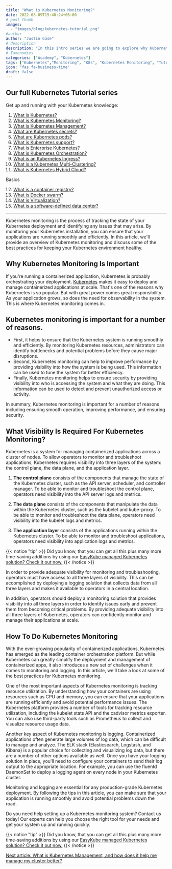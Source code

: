 ```yaml
---
title: "What is Kubernetes Monitoring?"
date: 2022-08-09T15:40:24+06:00
# post thumb
images:
  - "images/blog/kubernetes-tutorial.png"
#author
author: "Justin Güse"
# description
description: "In this intro series we are going to explore why Kubernetes monitoring is important, will increase uptime, and reduce errors in your Kubernetes Deployment."
# Taxonomies
categories: ["Academy", "Kubernetes"]
tags: ["Kubernetes","Monitoring", "K8s", "Kubernetes Monitoring", "Tutorial"]
icon: "fas fa-business-time"
draft: false
---
```


## Our full Kubernetes Tutorial series

Get up and running with your Kubernetes knowledge:

1. [What is Kubernetes?](/blog/what-is-kubernetes/)
2. [What is Kubernetes Monitoring?](/blog/what-is-kubernetes-monitoring/)
3. [What is Kubernetes Management?](/blog/what-is-kubernetes-management/)
4. [What are Kubernetes secrets?](/blog/what-are-kubernetes-secrets/)
5. [What are Kubernetes pods?](/blog/what-are-kubernetes-pods/)
6. [What is Kubernetes support?](/blog/what-is-kubernetes-support/)
7. [What is Enterprise Kubernetes?](/blog/what-is-enterprise-kubernetes/)
8. [What is Kubernetes Orchestration?](/blog/what-is-kubernetes-orchestration/)
9. [What is an Kubernetes Ingress?](/blog/what-is-a-kubernetes-ingress/)
10. [What is a Kubernetes Multi-Clustering?](/blog/what-is-kubernetes-multi-clustering/)
11. [What is Kubernetes Hybrid Cloud?](/blog/was-ist-kubernetes-multi-cloud-oder-hybrid-cloud/)

Basics

12. [What is a container registry?](/blog/what-is-a-container-registry/)
13. [What is Docker swarm?](/blog/what-is-docker-swarm/)
14. [What is Virtualization?](/blog/what-is-virtualization/)
15. [What is a software-defined data center?](/blog/what-is-a-software-defined-datacenter/)

---

Kubernetes monitoring is the process of tracking the state of your Kubernetes deployment and identifying any issues that may arise. By monitoring your Kubernetes installation, you can ensure that your applications are running smoothly and efficiently. In this article, we'll provide an overview of Kubernetes monitoring and discuss some of the best practices for keeping your Kubernetes environment healthy.

## Why Kubernetes Monitoring Is Important

If you're running a containerized application, Kubernetes is probably orchestrating your deployment. [Kubernetes](https://easycloudhost.de/blog/what-is-kubernetes/) makes it easy to deploy and manage containerized applications at scale. That's one of the reasons why Kubernetes is so popular. But with great power comes great responsibility. As your application grows, so does the need for observability in the system. This is where Kubernetes monitoring comes in.

## Kubernetes monitoring is important for a number of reasons.

- First, it helps to ensure that the Kubernetes system is running smoothly and efficiently. By monitoring Kubernetes resources, administrators can identify bottlenecks and potential problems before they cause major disruptions.
- Second, Kubernetes monitoring can help to improve performance by providing visibility into how the system is being used. This information can be used to tune the system for better efficiency.
- Finally, Kubernetes monitoring helps to ensure security by providing visibility into who is accessing the system and what they are doing. This information can be used to detect and prevent unauthorized access or activity.

In summary, Kubernetes monitoring is important for a number of reasons including ensuring smooth operation, improving performance, and ensuring security.


## What Visibility Is Required For Kubernetes Monitoring?

Kubernetes is a system for managing containerized applications across a cluster of nodes. To allow operators to monitor and troubleshoot applications, Kubernetes requires visibility into three layers of the system: the control plane, the data plane, and the application layer.

1. **The control plane** consists of the components that manage the state of the Kubernetes cluster, such as the API server, scheduler, and controller manager. To be able to monitor and troubleshoot the control plane, operators need visibility into the API server logs and metrics.

1. **The data plane** consists of the components that manipulate the data within the Kubernetes cluster, such as the kubelet and kube-proxy. To be able to monitor and troubleshoot the data plane, operators need visibility into the kubelet logs and metrics.

1. **The application layer** consists of the applications running within the Kubernetes cluster. To be able to monitor and troubleshoot applications, operators need visibility into application logs and metrics.

{{< notice "tip" >}}
  Did you know, that you can get all this plus many more time-saving additions by using our [EasyKube managed Kubernetes solution? Check it out now.](/services/easykube)
{{< /notice >}}

In order to provide adequate visibility for monitoring and troubleshooting, operators must have access to all three layers of visibility. This can be accomplished by deploying a logging solution that collects data from all three layers and makes it available to operators in a central location.

In addition, operators should deploy a monitoring solution that provides visibility into all three layers in order to identify issues early and prevent them from becoming critical problems. By providing adequate visibility into all three layers of Kubernetes, operators can confidently monitor and manage their applications at scale.

## How To Do Kubernetes Monitoring

With the ever-growing popularity of containerized applications, Kubernetes has emerged as the leading container orchestration platform. But while Kubernetes can greatly simplify the deployment and management of containerized apps, it also introduces a new set of challenges when it comes to monitoring and logging. In this article, we'll take a look at some of the best practices for Kubernetes monitoring.

One of the most important aspects of Kubernetes monitoring is tracking resource utilization. By understanding how your containers are using resources such as CPU and memory, you can ensure that your applications are running efficiently and avoid potential performance issues. The Kubernetes platform provides a number of tools for tracking resource utilization, including the kubelet stats API and the cadvisor metrics exporter. You can also use third-party tools such as Prometheus to collect and visualize resource usage data.

Another key aspect of Kubernetes monitoring is logging. Containerized applications often generate large volumes of log data, which can be difficult to manage and analyze. The ELK stack (Elasticsearch, Logstash, and Kibana) is a popular choice for collecting and visualizing log data, but there are a number of other options available as well. Once you have your logging solution in place, you'll need to configure your containers to send their log output to the appropriate location. For example, you can use the fluentd DaemonSet to deploy a logging agent on every node in your Kubernetes cluster.

Monitoring and logging are essential for any production-grade Kubernetes deployment. By following the tips in this article, you can make sure that your application is running smoothly and avoid potential problems down the road.

Do you need help setting up a Kubernetes monitoring system? Contact us today! Our experts can help you choose the right tool for your needs and get your system up and running quickly.


{{< notice "tip" >}}
  Did you know, that you can get all this plus many more time-saving additions by using our [EasyKube managed Kubernetes solution? Check it out now.](/services/easykube)
{{< /notice >}}

[Next article: What is Kubernetes Management, and how does it help me manage my cluster better?](/blog/what-is-kubernetes-management/)